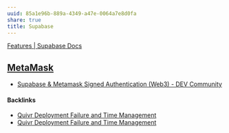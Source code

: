 ```yaml
---
uuid: 85a1e96b-889a-4349-a47e-0064a7e8d0fa
share: true
title: Supabase
---
```

[Features | Supabase Docs](https://supabase.com/docs/guides/getting-started/features)

## [MetaMask](../037fca47-315e-46e3-a9f0-fc5dbc3ca4ef)

* [Supabase & Metamask Signed Authentication (Web3) - DEV Community](https://dev.to/59023g/supabase-metamask-signed-authentication-web3-53e1)

#### Backlinks

* [Quivr Deployment Failure and Time Management](/5f67da46-7c9e-493e-bd9d-7a95797638c1)
* [Quivr Deployment Failure and Time Management](/5f67da46-7c9e-493e-bd9d-7a95797638c1)